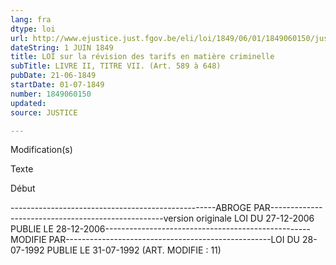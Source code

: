 ```yaml
---
lang: fra
dtype: loi
url: http://www.ejustice.just.fgov.be/eli/loi/1849/06/01/1849060150/justel
dateString: 1 JUIN 1849
title: LOI sur la révision des tarifs en matière criminelle
subTitle: LIVRE II, TITRE VII. (Art. 589 à 648)
pubDate: 21-06-1849
startDate: 01-07-1849
number: 1849060150
updated: 
source: JUSTICE

---
```


 
 Modification(s) 
 
 
 Texte 

 
 

 Début 
 

---------------------------------------------------ABROGE PAR---------------------------------------------------version originale LOI DU 27-12-2006 PUBLIE LE 28-12-2006---------------------------------------------------MODIFIE PAR---------------------------------------------------LOI DU 28-07-1992 PUBLIE LE 31-07-1992
(ART. MODIFIE : 11)

